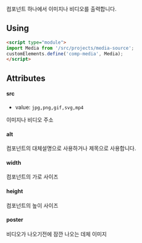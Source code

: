 컴포넌트 하나에서 이미지나 비디오를 출력합니다.


## Using

```html
<script type="module">
import Media from '/src/projects/media-source';
customElements.define('comp-media', Media);
</script>
```


## Attributes

#### src

- value: `jpg,png,gif,svg,mp4`

이미지나 비디오 주소

#### alt

컴포넌트의 대체설명으로 사용하거나 제목으로 사용합니다.

#### width

컴포넌트의 가로 사이즈

#### height

컴포넌트의 높이 사이즈

#### poster

비디오가 나오기전에 잠깐 나오는 데체 이미지
